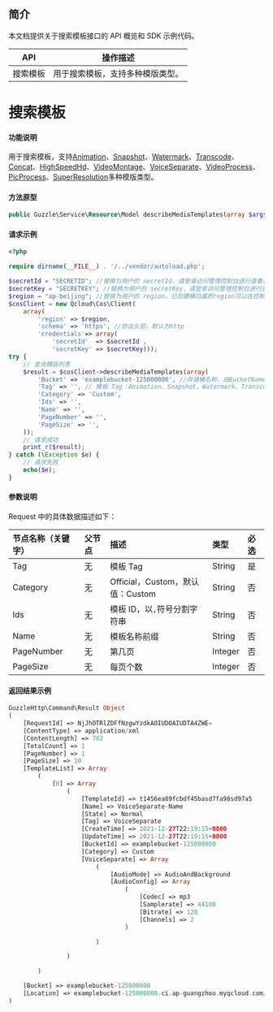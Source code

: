 ## 简介

本文档提供关于搜索模板接口的 API 概览和 SDK 示例代码。

| API           | 操作描述                 |
| ------------- |  ---------------------- |
| 搜索模板 | 用于搜索模板，支持多种模版类型。 |

# 搜索模板

#### 功能说明

用于搜索模板，支持[Animation](https://cloud.tencent.com/document/product/436/54027)、[Snapshot](https://cloud.tencent.com/document/product/436/54031)、[Watermark](https://cloud.tencent.com/document/product/436/54035)、[Transcode](https://cloud.tencent.com/document/product/436/54039)、[Concat](https://cloud.tencent.com/document/product/436/54043)、[HighSpeedHd](https://cloud.tencent.com/document/product/436/58309)、[VideoMontage](https://cloud.tencent.com/document/product/436/58312)、[VoiceSeparate](https://cloud.tencent.com/document/product/436/58317)、[VideoProcess](https://cloud.tencent.com/document/product/436/60747)、[PicProcess](https://cloud.tencent.com/document/product/436/67227)、[SuperResolution](https://cloud.tencent.com/document/product/436/67168)多种模版类型。

#### 方法原型

```php
public Guzzle\Service\Resource\Model describeMediaTemplates(array $args = array());
```

#### 请求示例

```php
<?php

require dirname(__FILE__) . '/../vendor/autoload.php';

$secretId = "SECRETID"; //替换为用户的 secretId，请登录访问管理控制台进行查看和管理，https://console.cloud.tencent.com/cam/capi
$secretKey = "SECRETKEY"; //替换为用户的 secretKey，请登录访问管理控制台进行查看和管理，https://console.cloud.tencent.com/cam/capi
$region = "ap-beijing"; //替换为用户的 region，已创建桶归属的region可以在控制台查看，https://console.cloud.tencent.com/cos5/bucket
$cosClient = new Qcloud\Cos\Client(
    array(
        'region' => $region,
        'schema' => 'https', //协议头部，默认为http
        'credentials'=> array(
            'secretId'  => $secretId ,
            'secretKey' => $secretKey)));
try {
    // 查询模版列表
    $result = $cosClient->describeMediaTemplates(array(
        'Bucket' => 'examplebucket-125000000', //存储桶名称，由BucketName-Appid 组成，可以在COS控制台查看 https://console.cloud.tencent.com/cos5/bucket
        'Tag' => '', // 模板 Tag：Animation、Snapshot、Watermark、Transcode、Concat、HighSpeedHd、VideoMontage、VoiceSeparate、VideoProcess、PicProcess
        'Category' => 'Custom',
        'Ids' => '',
        'Name' => '',
        'PageNumber' => '',
        'PageSize' => '',
    ));
    // 请求成功
    print_r($result);
} catch (\Exception $e) {
    // 请求失败
    echo($e);
}
```

#### 参数说明

Request 中的具体数据描述如下：

| 节点名称（关键字） | 父节点 | 描述                             | 类型    | 必选 |
| :----------------- | :----- | :------------------------------- | :------ | :--- |
| Tag                | 无     | 模板 Tag                         | String  | 是   |
| Category           | 无     | Official，Custom，默认值：Custom | String  | 否   |
| Ids                | 无     | 模板 ID，以`,`符号分割字符串     | String  | 否   |
| Name               | 无     | 模板名称前缀                     | String  | 否   |
| PageNumber         | 无     | 第几页                           | Integer | 否   |
| PageSize           | 无     | 每页个数                         | Integer | 否   |

#### 返回结果示例

```php
GuzzleHttp\Command\Result Object
(
    [RequestId] => NjJhOTRlZDFfNzgwYzdkAOIUDOAIUDTA4ZWE=
    [ContentType] => application/xml
    [ContentLength] => 782
    [TotalCount] => 1
    [PageNumber] => 1
    [PageSize] => 10
    [TemplateList] => Array
        (
            [0] => Array
                (
                    [TemplateId] => t1456ea89fcbdf45basd7fa98sd97a5
                    [Name] => VoiceSeparate-Name
                    [State] => Normal
                    [Tag] => VoiceSeparate
                    [CreateTime] => 2021-12-27T22:19:15+0800
                    [UpdateTime] => 2021-12-27T22:19:15+0800
                    [BucketId] => examplebucket-125000000
                    [Category] => Custom
                    [VoiceSeparate] => Array
                        (
                            [AudioMode] => AudioAndBackground
                            [AudioConfig] => Array
                                (
                                    [Codec] => mp3
                                    [Samplerate] => 44100
                                    [Bitrate] => 128
                                    [Channels] => 2
                                )

                        )

                )

        )

    [Bucket] => examplebucket-125000000
    [Location] => examplebucket-125000000.ci.ap-guangzhou.myqcloud.com/template
)
```
